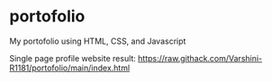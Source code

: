 # portofolio
My portofolio using HTML, CSS, and Javascript

Single page profile website result:
https://raw.githack.com/Varshini-R1181/portofolio/main/index.html

